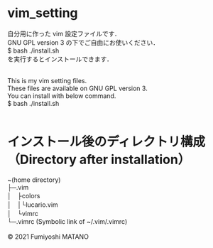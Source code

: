 # vim_setting
自分用に作った vim 設定ファイルです．<br>
GNU GPL version 3 の下でご自由にお使いください．<br>
$ bash ./install.sh<br>
を実行するとインストールできます．<br>
<br>

This is my vim setting files.<br>
These files are available on GNU GPL version 3.<br>
You can install with below command.<br>
$ bash ./install.sh<br>
<br>

# インストール後のディレクトリ構成（Directory after installation）
~(home directory)<br>
├─.vim<br>
│　├colors<br>
│　│└lucario.vim<br>
│　└vimrc<br>
└─.vimrc (Symbolic link of ~/.vim/.vimrc)<br>
<br>
© 2021 Fumiyoshi MATANO
